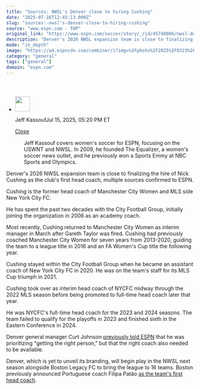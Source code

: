 ```yaml
---
title: "Sources: NWSL's Denver close to hiring Cushing"
date: "2025-07-16T12:45:13.000Z"
slug: "sources:-nwsl's-denver-close-to-hiring-cushing"
source: "www.espn.com - TOP"
original_link: "https://www.espn.com/soccer/story/_/id/45748006/nwsl-denver-close-hiring-cushing-coach"
description: "Denver's 2026 NWSL expansion team is close to finalizing the hire of Nick Cushing as the club's first head coach, multiple sources confirmed to ESPN."
mode: "in_depth"
image: "https://a4.espncdn.com/combiner/i?img=%2Fphoto%2F2025%2F0323%2Fr1468161_1296x729_16%2D9.jpg"
category: "general"
tags: ["general"]
domain: "espn.com"
---
```

<div id="readability-page-1" class="page"><section id="article-feed" data-behavior="author_overlay article_header_news_feed_item_meta article_legal_footer"><article data-id="45748006" data-behavior="story_scroll story_progress" data-src="/soccer/story/_/id/45748006/nwsl-denver-close-hiring-cushing-coach"><div><header></header><div><div><ul><li><p><img src="https://a.espncdn.com/combiner/i?img=/i/columnists/full/kassouf_jeff.png&amp;h=80&amp;w=80&amp;scale=crop" alt="" width="40" height="40"></p><p>Jeff Kassouf<span>Jul 15, 2025, 05:20 PM ET</span></p><div><p><a href="#">Close</a></p><ul>Jeff Kassouf covers women's soccer for ESPN, focusing on the USWNT and NWSL. In 2009, he founded The Equalizer, a women's soccer news outlet, and he previously won a Sports Emmy at NBC Sports and Olympics.</ul></div></li></ul></div><p>Denver's 2026 NWSL expansion team is close to finalizing the hire of Nick Cushing as the club's first head coach, multiple sources confirmed to ESPN.</p><p>Cushing is the former head coach of Manchester City Women and MLS side New York City FC.</p><p>He has spent the past two decades with the City Football Group, initially joining the organization in 2006 as an academy coach.</p><p>Most recently, Cushing returned to Manchester City Women as interim manager in March after Gareth Taylor was fired. Cushing had previously coached Manchester City Women for seven years from 2013-2020, guiding the team to a league title in 2016 and an FA Women's Cup title the following year.</p><p>Cushing stayed within the City Football Group when he became an assistant coach of New York City FC in 2020. He was on the team's staff for its MLS Cup triumph in 2021.</p><p>Cushing took over as interim head coach of NYCFC midway through the 2022 MLS season before being promoted to full-time head coach later that year.</p><p>He was NYCFC's full-time head coach for the 2023 and 2024 seasons. The team failed to qualify for the playoffs in 2023 and finished sixth in the Eastern Conference in 2024.</p><p>Denver general manager Curt Johnson <a href="https://www.espn.com/soccer/story/_/id/45375452/nwsl-expansion-franchise-denver-hires-curt-johnson-first-gm" target="_blank">previously told ESPN</a> that he was prioritizing "getting the right person," but that the right coach also needed to be available.</p><p>Denver, which is yet to unveil its branding, will begin play in the NWSL next season alongside Boston Legacy FC to bring the league to 16 teams. Boston previously announced Portuguese coach Filipa Patão <a href="https://www.espn.com/soccer/story/_/id/45577141/new-boston-legacy-coach-patao-promises-passion-high-press" target="_blank">as the team's first head coach</a>.</p>
</div></div></article></section></div>